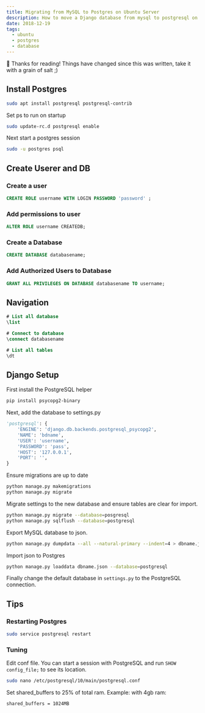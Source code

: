 ```yaml
---
title: Migrating from MySQL to Postgres on Ubuntu Server
description: How to move a Django database from mysql to postgresql on an ubuntu server.
date: 2018-12-19
tags:
  - ubuntu
  - postgres
  - database
---
```


<div class="rounded border p-4 bg-white/80">
 👋 Thanks for reading! Things have changed since this was written, take it with a grain of salt ;)
</div>

## Install Postgres

```bash
sudo apt install postgresql postgresql-contrib
```

Set ps to run on startup

```bash
sudo update-rc.d postgresql enable
```

Next start a postgres session

```bash
sudo -u postgres psql
```

## Create Userer and DB

### Create a user

```sql
CREATE ROLE username WITH LOGIN PASSWORD 'password' ;
```

### Add permissions to user

```sql
ALTER ROLE username CREATEDB;
```

### Create a Database

```sql
CREATE DATABASE databasename;
```

### Add Authorized Users to Database

```sql
GRANT ALL PRIVILEGES ON DATABASE databasename TO username;
```

## Navigation

```sql
# List all database
\list

# Connect to database
\connect databasename

# List all tables
\dt
```

## Django Setup

First install the PostgreSQL helper

```bash
pip install psycopg2-binary
```

Next, add the database to settings.py

```python
'postgresql': {
    'ENGINE': 'django.db.backends.postgresql_psycopg2',
    'NAME': 'bdname',
    'USER': 'username',
    'PASSWORD': 'pass',
    'HOST': '127.0.0.1',
    'PORT': '',
}
```

Ensure migrations are up to date

```bash
python manage.py makemigrations
python manage.py migrate
```

Migrate settings to the new database and ensure tables are clear for import.

```bash
python manage.py migrate --database=posgresql
python manage.py sqlflush --database=postgresql
```

Export MySQL database to json.

```bash
python manage.py dumpdata --all --natural-primary --indent=4 > dbname.json
```

Import json to Postgres

```bash
python manage.py loaddata dbname.json --database=postgresql
```

Finally change the default database in `settings.py` to the PostgreSQL connection.

## Tips

### Restarting Postgres

```bash
sudo service postgresql restart
```

### Tuning

Edit conf file. You can start a session with PostgreSQL and run `SHOW config_file;` to see its location.

```bash
sudo nano /etc/postgresql/10/main/postgresql.conf
```

Set shared_buffers to 25% of total ram. Example: with 4gb ram:

```bash
shared_buffers = 1024MB
```
